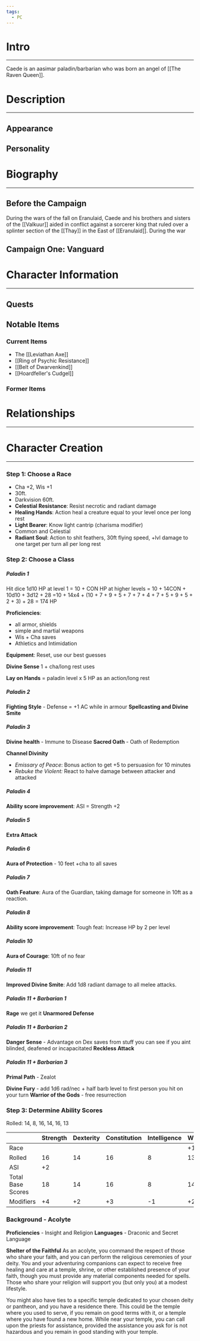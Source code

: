 ```yaml
---
tags:
  - PC
---
```

# Intro
---
Caede is an aasimar paladin/barbarian who was born an angel of [[The Raven Queen]]. 
# Description
---
## Appearance
## Personality
# Biography
---
## Before the Campaign
During the wars of the fall on Eranulaid, Caede and his brothers and sisters of the [[Valkuur]] aided in conflict against a sorcerer king that ruled over a splinter section of the [[Thay]] in the East of [[Eranulaid]]. During the war
## Campaign One: Vanguard
# Character Information
---
## Quests
## Notable Items
### Current Items
- The [[Leviathan Axe]]
- [[Ring of Psychic Resistance]]
- [[Belt of Dwarvenkind]]
- [[Hoardfeller's Cudgel]]
### Former Items
# Relationships
---



# Character Creation
---
### Step 1: Choose a Race
- Cha +2, Wis +1
- 30ft.
- Darkvision 60ft.
- **Celestial Resistance**: Resist necrotic and radiant damage
- **Healing Hands**: Action heal a creature equal to your level once per long rest
- **Light Bearer**: Know light cantrip (charisma modifier)
- Common and Celestial
- **Radiant Soul**: Action to shit feathers, 30ft flying speed, +lvl damage to one target per turn all per long rest

### Step 2: Choose a Class
##### Paladin 1
Hit dice 1d10
HP at level 1 = 10 + CON
HP at higher levels = 10 + 14CON + 10d10 + 3d12 + 28
				=10 + 14x4 + (10 + 7 + 9 + 5 + 7 + 7 + 4 + 7 + 5 + 9 + 5 + 2 + 3) + 28
				= 174 HP

**Proficiencies**:
- all armor, shields
- simple and martial weapons
- Wis + Cha saves
- Athletics and Intimidation

**Equipment**: Reset, use our best guesses

**Divine Sense** 1 + cha/long rest uses

**Lay on Hands** = paladin level x 5 HP as an action/long rest

##### Paladin 2
**Fighting Style** - Defense = +1 AC while in armour
**Spellcasting and Divine Smite**

##### Paladin 3
**Divine health** - Immune to Disease
**Sacred Oath** - Oath of Redemption

**Channel Divinity**
- *Emissary of Peace*: Bonus action to get +5 to persuasion for 10 minutes
- *Rebuke the Violent:* React to halve damage between attacker and attacked
##### Paladin 4
**Ability score improvement**: ASI = Strength +2
##### Paladin 5
**Extra Attack**
##### Paladin 6
**Aura of Protection** - 10 feet +cha to all saves
##### Paladin 7
**Oath Feature**: Aura of the Guardian, taking damage for someone in 10ft as a reaction.
##### Paladin 8
**Ability score improvement**: Tough feat: Increase HP by 2 per level
##### Paladin 10
**Aura of Courage**: 10ft of no fear
##### Paladin 11
**Improved Divine Smite**: Add 1d8 radiant damage to all melee attacks.

##### Paladin 11 + Barbarian 1
**Rage** we get it
**Unarmored Defense**
##### Paladin 11 + Barbarian 2
**Danger Sense** - Advantage on Dex saves from stuff you can see if you aint blinded, deafened or incapacitated
**Reckless Attack**
##### Paladin 11 + Barbarian 3
**Primal Path** - Zealot

**Divine Fury** - add 1d6 rad/nec + half barb level to first person you hit on your turn
**Warrior of the Gods** - free resurrection


### Step 3: Determine Ability Scores
Rolled: 14, 8, 16, 14, 16, 13

|                   | Strength | Dexterity | Constitution | Intelligence | Wisdom | Charisma |
| ----------------- | -------- | --------- | ------------ | ------------ | ------ | -------- |
| Race              |          |           |              |              | +1     | +2       |
| Rolled            | 16       | 14        | 16           | 8            | 13     | 14       |
| ASI               | +2       |           |              |              |        |          |
| Total Base Scores | 18       | 14        | 16           | 8            | 14     | 16       |
| Modifiers         | +4       | +2        | +3           | -1           | +2     | +3       |
### Background - Acolyte
**Proficiencies** - Insight and Religion
**Languages** - Draconic and Secret Language

**Shelter of the Faithful**
As an acolyte, you command the respect of those who share your faith, and you can perform the religious ceremonies of your deity. You and your adventuring companions can expect to receive free healing and care at a temple, shrine, or other established presence of your faith, though you must provide any material components needed for spells. Those who share your religion will support you (but only you) at a modest lifestyle.

You might also have ties to a specific temple dedicated to your chosen deity or pantheon, and you have a residence there. This could be the temple where you used to serve, if you remain on good terms with it, or a temple where you have found a new home. While near your temple, you can call upon the priests for assistance, provided the assistance you ask for is not hazardous and you remain in good standing with your temple.


